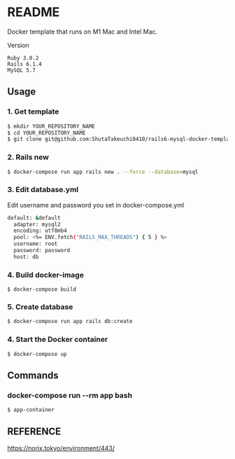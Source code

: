 # README
Docker template that runs on M1 Mac and Intel Mac.

Version
```
Ruby 3.0.2
Rails 6.1.4
MySQL 5.7
```

## Usage

### 1. Get template

```bash
$ mkdir YOUR_REPOSITORY_NAME
$ cd YOUR_REPOSITORY_NAME
$ git clone git@github.com:ShutaTakeuchi0410/rails6-mysql-docker-template.git .
```

### 2. Rails new

```bash
$ docker-compose run app rails new . --force --database=mysql
```

### 3. Edit database.yml

Edit username and password you set in docker-compose.yml

```bash
default: &default
  adapter: mysql2
  encoding: utf8mb4
  pool: <%= ENV.fetch("RAILS_MAX_THREADS") { 5 } %>
  username: root
  password: password
  host: db
```

### 4. Build docker-image
```
$ docker-compose build
```

### 5. Create database

```bash
$ docker-compose run app rails db:create
```

### 4. Start the Docker container
```
$ docker-compose up
```


## Commands

### docker-compose run --rm app bash

```
$ app-container
```

## REFERENCE
https://norix.tokyo/environment/443/